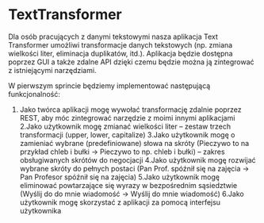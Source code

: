 # TextTransformer

Dla osób pracujących z danymi tekstowymi nasza aplikacja Text Transformer umożliwi transformacje danych tekstowych (np. zmiana wielkości liter, eliminacja duplikatów, itd.). Aplikacja będzie dostępna poprzez GUI a także zdalne API dzięki czemu będzie można ją zintegrować z istniejącymi narzędziami.

W pierwszym sprincie będziemy implementować następującą funkcjonalność:
1. Jako twórca aplikacji mogę wywołać transformację zdalnie poprzez REST, aby móc  zintegrować narzędzie z moimi innymi aplikacjami
2.Jako użytkownik mogę zmianać wielkości liter – zestaw trzech transformacji (upper, lower, capitalize)
3.Jako użytkownik mogę o zamieniać wybrane (predefiniowane) słowa na skróty (Pieczywo to na przykład chleb i bułki -> Pieczywo to np. chleb i bułki) – zakres obsługiwanych skrótów do negocjacji
4.Jako użytkownik mogę rozwijać wybrane skróty do pełnych postaci (Pan Prof. spóźnił się na zajęcia -> Pan Profesor spóźnił się na zajęcia)
5.Jako użytkownik mogę eliminować powtarzające się wyrazy w bezpośrednim sąsiedztwie (Wyślij do do mnie wiadomość -> Wyślij do mnie wiadomość)
6.Jako użytkownik mogę skorzystać z aplikacji za pomocą interfejsu użytkownika
